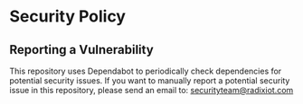 # Security Policy

## Reporting a Vulnerability

This repository uses Dependabot to periodically check dependencies for potential security issues. 
If you want to manually report a potential security issue in this repository, please send an email to: 
securityteam@radixiot.com
